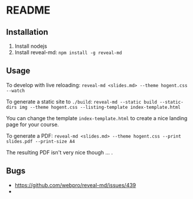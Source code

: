 # README

## Installation

1. Install nodejs
2. Install reveal-md: `npm install -g reveal-md`

## Usage

To develop with live reloading: `reveal-md <slides.md> --theme hogent.css --watch`

To generate a static site to `./build`: `reveal-md --static build --static-dirs img --theme hogent.css --listing-template index-template.html`

You can change the template `index-template.html` to create a nice landing page for your course.

To generate a PDF: `reveal-md <slides.md> --theme hogent.css --print slides.pdf --print-size A4`

The resulting PDF isn't very nice though ... .

## Bugs

* https://github.com/webpro/reveal-md/issues/439
* 